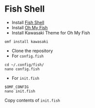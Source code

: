 # Fish Shell

- Install [Fish Shell](https://fishshell.com/)
- Install [Oh My Fish](https://github.com/oh-my-fish/oh-my-fish)
- Install Kawasaki Theme for Oh My Fish

```
omf install kawasaki
```

- Clone the repository
- For `config.fish`

```
cd ~/.config/fish/
nano config.fish
```

- For `init.fish`

```
$OMF_CONFIG
nano init.fish
```

Copy contents of `init.fish`
